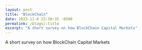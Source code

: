 ```yaml
---
layout: post
title: "BlockChain"
date: 2023-11-6 22:30:35 -0500
permalink: /blogs/:title
excerpt: "A short survey on how BlockChain Capital Markets"
---
```


<!-- <embed src="/assets/files/Blockchain.pdf" width="500" height="375"  -->
 <!-- type="application/pdf"> -->
<p>A short survey on how BlockChain Capital Markets</p>
<object data= 
"/assets/files/Blockchain.pdf" width="500" height="375" 
                width="800"
                height="500">
</object>
